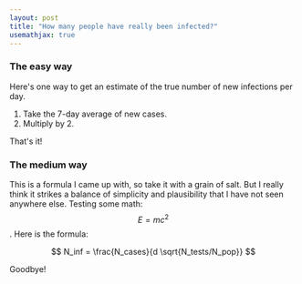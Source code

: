 ```yaml
---
layout: post
title: "How many people have really been infected?"
usemathjax: true
---
```


### The easy way
Here's one way to get an estimate of the true number of new infections per day.

1. Take the 7-day average of new cases.
1. Multiply by 2.

That's it! 

### The medium way
This is a formula I came up with, so take it with a grain of salt. But I really think it strikes a balance of simplicity and plausibility that I have not seen anywhere else.  Testing some math: $$E=mc^2$$.  Here is the formula:

$$
N_inf = \frac{N_cases}{d \sqrt{N_tests/N_pop}}
$$


Goodbye!
